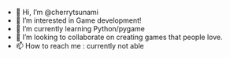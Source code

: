 - 👋 Hi, I’m @cherrytsunami
- 👀 I’m interested in Game development!
- 🌱 I’m currently learning Python/pygame
- 💞️ I’m looking to collaborate on creating games that people love.
- 📫 How to reach me : currently not able



<!---
cherrytsunami/cherrytsunami is a ✨ special ✨ repository because its `README.md` (this file) appears on your GitHub profile.
You can click the Preview link to take a look at your changes.
--->

